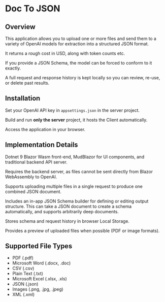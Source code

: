 # Doc To JSON

## Overview

This application allows you to upload one or more files and send them to a variety of OpenAI models for extraction into a structured JSON format.

It returns a rough cost in USD, along with token counts etc.

If you provide a JSON Schema, the model can be forced to conform to it exactly.

A full request and response history is kept locally so you can review, re-use, or delete past results.

## Installation

Set your OpenAI API key in `appsettings.json` in the server project.

Build and run **only the server** project, it hosts the Client automatically.

Access the application in your browser.

## Implementation Details

Dotnet 9 Blazor Wasm front-end, MudBlazor for UI components, and traditional backend API server.

Requires the backend server, as files cannot be sent directly from Blazor WebAssembly to OpenAI.

Supports uploading multiple files in a single request to produce one combined JSON document.

Includes an in-app JSON Schema builder for defining or editing output structure. 
This can take a JSON document to create a schema automatically, and supports arbitrarily deep documents.

Stores schema and request history in browser Local Storage.

Provides a preview of uploaded files when possible (PDF or image formats).

## Supported File Types

- PDF (.pdf)
- Microsoft Word (.docx, .doc)
- CSV (.csv)
- Plain Text (.txt)
- Microsoft Excel (.xlsx, .xls)
- JSON (.json)
- Images (.png, .jpg, .jpeg)
- XML (.xml)
